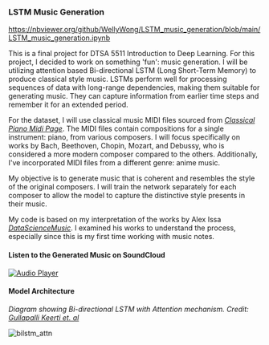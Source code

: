 ### LSTM Music Generation
https://nbviewer.org/github/WellyWong/LSTM_music_generation/blob/main/LSTM_music_generation.ipynb

This is a final project for DTSA 5511 Introduction to Deep Learning. For this project, I decided to work on something 'fun': music generation. I will be utilizing attention based Bi-directional LSTM (Long Short-Term Memory) to produce classical style music. LSTMs perform well for processing sequences of data with long-range dependencies, making them suitable for generating music. They can capture information from earlier time steps and remember it for an extended period. 

For the dataset, I will use classical music MIDI files sourced from [*Classical Piano Midi Page*](http://www.piano-midi.de/midi_files.htm). The MIDI files contain compositions for a single instrument: piano, from various composers. 
I will focus specifically on works by Bach, Beethoven, Chopin, Mozart, and Debussy, who is considered a more modern composer compared to the others. 
Additionally, I've incorporated MIDI files from a different genre: anime music.

My objective is to generate music that is coherent and resembles the style of the original composers. I will train the network separately for each composer to allow the model to capture the distinctive style presents in their music.

My code is based on my interpretation of the works by Alex Issa [*DataScienceMusic*](https://github.com/alexissa32/DataScienceMusic). I examined his works to understand the process, especially since this is my first time working with music notes.

#### Listen to the Generated Music on SoundCloud
[![Audio Player](https://img.shields.io/badge/Listen-Click%20to%20Play-blue)](https://on.soundcloud.com/Xo9BkDfvNpRq1ED29)

#### Model Architecture
*Diagram showing Bi-directional LSTM with Attention mechanism. Credit: [Gullapalli Keerti et. al](https://arxiv.org/pdf/2002.03854)*

![bilstm_attn](https://github.com/WellyWong/LSTM_music_generation/assets/70742141/c2a07bdc-80d1-4837-9d26-f061f059a860)
